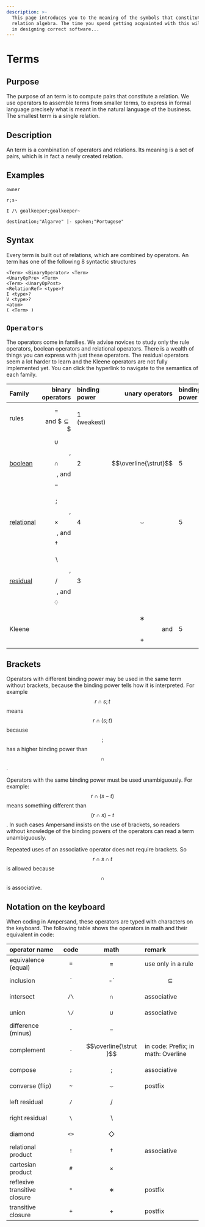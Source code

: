 ```yaml
---
description: >-
  This page introduces you to the meaning of the symbols that constitute
  relation algebra. The time you spend getting acquainted with this will pay off
  in designing correct software...
---
```


# Terms

## Purpose

The purpose of an term is to compute pairs that constitute a relation. We use operators to assemble terms from smaller terms, to express in formal language precisely what is meant in the natural language of the business. The smallest term is a single relation.

## Description

An term is a combination of operators and relations. Its meaning is a set of pairs, which is in fact a newly created relation.

## Examples

`owner`

`r;s~`

`I /\ goalkeeper;goalkeeper~`

`destination;"Algarve" |- spoken;"Portugese"`

## Syntax

Every term is built out of relations, which are combined by operators. An term has one of the following 8 syntactic structures

```text
<Term> <BinaryOperator> <Term>
<UnaryOpPre> <Term>
<Term> <UnaryOpPost>
<RelationRef> <type>?
I <type>?
V <type>?
<atom>
( <Term> )
```

## `Operators`

The operators come in families. We advise novices to study only the rule operators, boolean operators and relational operators. There is a wealth of things you can express with just these operators. The residual operators seem a lot harder to learn and the Kleene operators are not fully implemented yet. You can click the hyperlink to navigate to the semantics of each family.

| Family | binary operators | binding power | unary operators | binding power |
| :--- | ---: | :--- | ---: | :--- |
| rules | $$=$$ and $$\subseteq\$$ | 1 \(weakest\) |  |  |
| [boolean](semantics-in-logic/boolean-operators.md) | $$\cup$$, $$\cap$$, and $$-$$ | 2 | $$\overline{\strut}$$ | 5 |
| [relational](semantics-in-logic/relational-operators.md) | $$;$$, $$\times$$, and $$\dagger$$ | 4 | $$\smallsmile$$ | 5 |
| [residual](semantics-in-logic/residual-operators.md) | $$\backslash$$, $$/$$, and $$♢$$ | 3 |  |  |
| Kleene |  |  | $$∗$$ and $$+$$ | 5 |

## Brackets

Operators with different binding power may be used in the same term without brackets, because the binding power tells how it is interpreted. For example $$r\cap s;t$$ means $$r\cap(s;t)$$ because $$;$$ has a higher binding power than $$\cap$$.

Operators with the same binding power must be used unambiguously. For example: $$r\cap(s-t)$$ means something different than $$(r\cap s)-t$$. In such cases Ampersand insists on the use of brackets, so readers without knowledge of the binding powers of the operators can read a term unambiguously.

Repeated uses of an associative operator does not require brackets. So $$r\cap s \cap t$$ is allowed because $$\cap$$ is associative.

## Notation on the keyboard

When coding in Ampersand, these operators are typed with characters on the keyboard. The following table shows the operators in math and their equivalent in code:

| operator name | code | math | remark |
| :--- | :---: | :---: | :--- |
| equivalence \(equal\) | `=` | $$=$$ | use only in a rule |
| inclusion | `|-` | $$\subseteq$$ | use only in a rule |
| intersect | `/\` | $$∩$$ | associative |
| union | `\/` | $$∪$$ | associative |
| difference \(minus\) | `-` | $$-$$ |  |
| complement | `-` | $$\overline{\strut }$$ | in code: Prefix; in math: Overline |
| compose | `;` | $$;$$ | associative |
| converse \(flip\) | `~` | $$\smallsmile$$ | postfix |
| left residual | `/` | $$/$$ |  |
| right residual | `\` | $$\backslash$$ |  |
| diamond | `<>` | $$\Diamond$$ |  |
| relational product | `!` | $$\dagger$$ | associative |
| cartesian product | `#` | $$\times$$ |  |
| reflexive transitive closure | `*` | $$∗$$ | postfix |
| transitive closure | `+` | $$+$$ | postfix |

